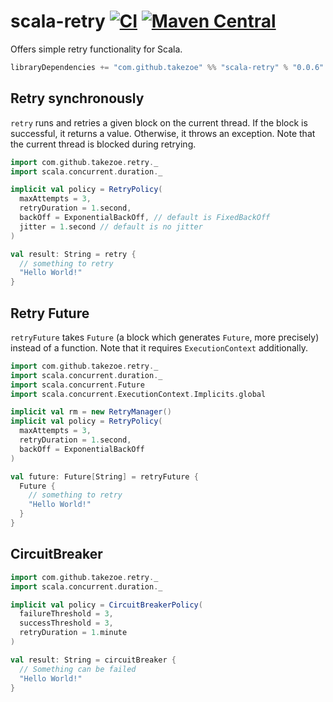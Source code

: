 # scala-retry [![CI](https://github.com/takezoe/scala-retry/workflows/CI/badge.svg)](https://github.com/takezoe/scala-retry/actions?query=branch%3Amaster) [![Maven Central](https://maven-badges.herokuapp.com/maven-central/com.github.takezoe/scala-retry_2.12/badge.svg)](https://maven-badges.herokuapp.com/maven-central/com.github.takezoe/scala-retry_2.12)

Offers simple retry functionality for Scala.

```scala
libraryDependencies += "com.github.takezoe" %% "scala-retry" % "0.0.6"
```

## Retry synchronously

`retry` runs and retries a given block on the current thread. If the block is successful, it returns a value. Otherwise, it throws an exception. Note that the current thread is blocked during retrying.

```scala
import com.github.takezoe.retry._
import scala.concurrent.duration._

implicit val policy = RetryPolicy(
  maxAttempts = 3, 
  retryDuration = 1.second, 
  backOff = ExponentialBackOff, // default is FixedBackOff
  jitter = 1.second // default is no jitter
)

val result: String = retry {
  // something to retry
  "Hello World!"
}
```

## Retry Future

`retryFuture` takes `Future` (a block which generates `Future`, more precisely) instead of a function. Note that it requires `ExecutionContext` additionally.

```scala
import com.github.takezoe.retry._
import scala.concurrent.duration._
import scala.concurrent.Future
import scala.concurrent.ExecutionContext.Implicits.global

implicit val rm = new RetryManager()
implicit val policy = RetryPolicy(
  maxAttempts = 3, 
  retryDuration = 1.second, 
  backOff = ExponentialBackOff
)

val future: Future[String] = retryFuture {
  Future {
    // something to retry
    "Hello World!"
  }
}
```

## CircuitBreaker

```scala
import com.github.takezoe.retry._
import scala.concurrent.duration._

implicit val policy = CircuitBreakerPolicy(
  failureThreshold = 3,
  successThreshold = 3,
  retryDuration = 1.minute
)

val result: String = circuitBreaker {
  // Something can be failed
  "Hello World!"
}
```
